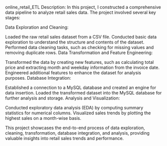 online_retail_ETL
Description:
In this project, I constructed a comprehensive data pipeline to analyze retail sales data. The project involved several key stages:

Data Exploration and Cleaning:

Loaded the raw retail sales dataset from a CSV file.
Conducted basic data exploration to understand the structure and contents of the dataset.
Performed data cleaning tasks, such as checking for missing values and removing duplicate rows.
Data Transformation and Feature Engineering:

Transformed the data by creating new features, such as calculating total price and extracting month and weekday information from the invoice date.
Engineered additional features to enhance the dataset for analysis purposes.
Database Integration:

Established a connection to a MySQL database and created an engine for data insertion.
Loaded the transformed dataset into the MySQL database for further analysis and storage.
Analysis and Visualization:

Conducted exploratory data analysis (EDA) by computing summary statistics for numerical columns.
Visualized sales trends by plotting the highest sales on a month-wise basis.

This project showcases the end-to-end process of data exploration, cleaning, transformation, database integration, and analysis, providing valuable insights into retail sales trends and performance.
